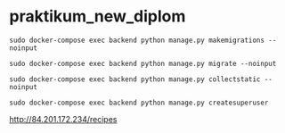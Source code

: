 # praktikum_new_diplom

```
sudo docker-compose exec backend python manage.py makemigrations --noinput
```
```
sudo docker-compose exec backend python manage.py migrate --noinput
```
```
sudo docker-compose exec backend python manage.py collectstatic --noinput
```
```
sudo docker-compose exec backend python manage.py createsuperuser
```
http://84.201.172.234/recipes
